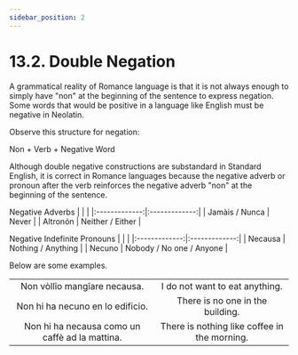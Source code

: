 ```yaml
---
sidebar_position: 2
---
```


# 13.2. Double Negation
A grammatical reality of Romance language is that it is not always enough to simply have "non" at the beginning of the sentence to express negation. Some words that would be positive in a language like English must be negative in Neolatin.

Observe this structure for negation:

Non + Verb + Negative Word

Although double negative constructions are substandard in Standard English, it is correct in Romance languages because the negative adverb or pronoun after the verb reinforces the negative adverb "non" at the beginning of the sentence.

Negative Adverbs
|       |     |
|:-------------:|:-------------:|
| Jamàis / Nunca | Never |
| Altronón | Neither / Either |

Negative Indefinite Pronouns
|       |     |
|:-------------:|:-------------:|
| Necausa | Nothing / Anything |
| Necuno | Nobody / No one / Anyone |

Below are some examples.

|       |     |
|:-------------:|:-------------:|
| Non vòllîo mangîare necausa. | I do not want to eat anything. |
| Non hi ha necuno en lo edificio. | There is no one in the building. |
| Non hi ha necausa como un caffè ad la mattina. | There is nothing like coffee in the morning. |
